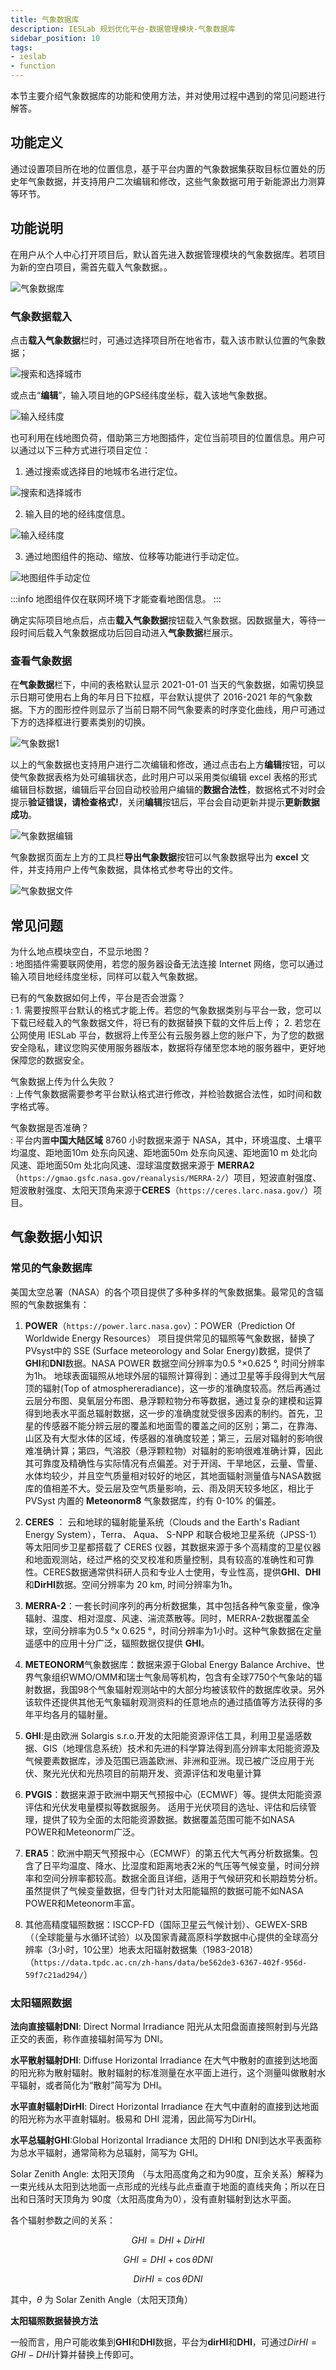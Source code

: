 ```yaml
---
title: 气象数据库
description: IESLab 规划优化平台-数据管理模块-气象数据库
sidebar_position: 10
tags:
- ieslab
- function
---
```


本节主要介绍气象数据库的功能和使用方法，并对使用过程中遇到的常见问题进行解答。

## 功能定义

通过设置项目所在地的位置信息，基于平台内置的气象数据集获取目标位置处的历史年气象数据，并支持用户二次编辑和修改，这些气象数据可用于新能源出力测算等环节。

## 功能说明

在用户从个人中心打开项目后，默认首先进入数据管理模块的气象数据库。若项目为新的空白项目，需首先载入气象数据。。

![气象数据库](./meteoro.png "气象数据库")

### 气象数据载入

点击**载入气象数据**栏时，可通过选择项目所在地省市，载入该市默认位置的气象数据；

![搜索和选择城市](./locate_city.png "搜索和选择城市")

或点击“**编辑**”，输入项目地的GPS经纬度坐标，载入该地气象数据。

![输入经纬度](./locate_gps.png "输入经纬度")

也可利用在线地图负荷，借助第三方地图插件，定位当前项目的位置信息。用户可以通过以下三种方式进行项目定位：

1. 通过搜索或选择目的地城市名进行定位。

![搜索和选择城市](./locate_city1.png "搜索和选择城市")

2. 输入目的地的经纬度信息。

![输入经纬度](./longlat.jpg "输入经纬度")

3. 通过地图组件的拖动、缩放、位移等功能进行手动定位。
   
![地图组件手动定位](./locate_icon.jpg "地图组件手动定位")

:::info
地图组件仅在联网环境下才能查看地图信息。
:::

确定实际项目地点后，点击**载入气象数据**按钮载入气象数据。因数据量大，等待一段时间后载入气象数据成功后回自动进入**气象数据**栏展示。

### 查看气象数据

在**气象数据**栏下，中间的表格默认显示 2021-01-01 当天的气象数据，如需切换显示日期可使用右上角的年月日下拉框，平台默认提供了 2016-2021 年的气象数据。下方的图形控件则显示了当前日期不同气象要素的时序变化曲线，用户可通过下方的选择框进行要素类别的切换。

![气象数据1](./meteoro.png "气象数据1")

以上的气象数据也支持用户进行二次编辑和修改，通过点击右上方**编辑**按钮，可以使气象数据表格为处可编辑状态，此时用户可以采用类似编辑 excel 表格的形式编辑目标数据，编辑后平台回自动校验用户编辑的**数据合法性**，数据格式不对时会提示**验证错误，请检查格式!**，关闭**编辑**按钮后，平台会自动更新并提示**更新数据成功**。

![气象数据编辑](./edit.png "气象数据编辑")

气象数据页面左上方的工具栏**导出气象数据**按钮可以气象数据导出为 **excel** 文件，并支持用户上传气象数据，具体格式参考导出的文件。

![气象数据文件](./file.png "气象数据文件")






## 常见问题

为什么地点模块空白，不显示地图？  
:   地图插件需要联网使用，若您的服务器设备无法连接 Internet 网络，您可以通过输入项目地经纬度坐标，同样可以载入气象数据。

已有的气象数据如何上传，平台是否会泄露？  
:   1. 需要按照平台默认的格式才能上传。若您的气象数据类别与平台一致，您可以下载已经载入的气象数据文件，将已有的数据替换下载的文件后上传；
    2. 若您在公网使用 IESLab 平台，数据将上传至公有云服务器上您的账户下，为了您的数据安全隐私，建议您购买使用服务器版本，数据将存储至您本地的服务器中，更好地保障您的数据安全。

气象数据上传为什么失败？  
:   上传气象数据需要参考平台默认格式进行修改，并检验数据合法性，如时间和数字格式等。
   
气象数据是否准确？  
:   平台内置**中国大陆区域** 8760 小时数据来源于 NASA，其中，环境温度、土壤平均温度、距地面10m 处东向风速、距地面50m 处东向风速、距地面10 m 处北向风速、距地面50m 处北向风速、湿球温度数据来源于 **MERRA2**（`https://gmao.gsfc.nasa.gov/reanalysis/MERRA-2/`）项目，短波直射强度、短波散射强度、太阳天顶角来源于**CERES**（`https://ceres.larc.nasa.gov/`）项目。


## 气象数据小知识

### 常见的气象数据库

美国太空总署（NASA）的各个项目提供了多种多样的气象数据集。最常见的含辐照的气象数据集有：
1. **POWER**（`https://power.larc.nasa.gov`）：POWER（Prediction Of Worldwide Energy Resources） 项目提供常见的辐照等气象数据，替换了 PVsyst中的 SSE (Surface meteorology and Solar Energy)数据，提供了 **GHI**和**DNI**数据。NASA POWER 数据空间分辨率为0.5 &deg;×0.625 &deg;, 时间分辨率为1h。  地球表面辐照从地球外层的辐照计算得到：通过卫星等手段得到大气层顶的辐射(Top of atmosphereradiance)，这一步的准确度较高。然后再通过云层分布图、臭氧层分布图、悬浮颗粒物分布等数据，通过复杂的建模和运算得到地表水平面总辐射数据，这一步的准确度就受很多因素的制约。首先，卫星的传感器不能分辨云层的覆盖和地面雪的覆盖之间的区别；第二，在靠海、山区及有大型水体的区域，传感器的准确度较差；第三，云层对辐射的影响很难准确计算；第四，气溶胶（悬浮颗粒物）对辐射的影响很难准确计算，因此其可靠度及精确性与实际情况有点偏差。对于开阔、干旱地区，云量、雪量、水体均较少，并且空气质量相对较好的地区，其地面辐射测量值与NASA数据库的值相差不大。受云层及空气质量影响，云、雨及阴天较多地区，相比于 PVSyst 内置的 **Meteonorm8** 气象数据库，约有 0-10% 的偏差。

2. **CERES** ： 云和地球的辐射能量系统（Clouds and the Earth's Radiant Energy System），Terra、 Aqua、 S-NPP 和联合极地卫星系统（JPSS-1）等太阳同步卫星都搭载了 CERES 仪器，其数据来源于多个高精度的卫星仪器和地面观测站，经过严格的交叉校准和质量控制，具有较高的准确性和可靠性。CERES数据通常供科研人员和专业人士使用，专业性高，提供**GHI**、**DHI**和**DirHI**数据。空间分辨率为 20 km, 时间分辨率为1h。

3. **MERRA-2**：一套长时间序列的再分析数据集，其中包括各种气象变量，像净辐射、温度、相对湿度、风速、湍流蒸散等。同时，MERRA-2数据覆盖全球，空间分辨率为0.5  &deg;x 0.625 &deg;，时间分辨率为1小时。这种气象数据在定量遥感中的应用十分广泛，辐照数据仅提供 **GHI**。

4. **METEONORM**气象数据库：数据来源于Global Energy Balance Archive、世界气象组织WMO/OMM和瑞士气象局等机构，包含有全球7750个气象站的辐射数据，我国98个气象辐射观测站中的大部分均被该软件的数据库收录。另外该软件还提供其他无气象辐射观测资料的任意地点的通过插值等方法获得的多年平均各月的辐射量。

5. **GHI**:是由欧洲 Solargis s.r.o.开发的太阳能资源评估工具，利用卫星遥感数据、GIS（地理信息系统）技术和先进的科学算法得到高分辨率太阳能资源及气候要素数据库，涉及范围已涵盖欧洲、非洲和亚洲。现已被广泛应用于光伏、聚光光伏和光热项目的前期开发、资源评估和发电量计算

6. **PVGIS**：数据来源于欧洲中期天气预报中心（ECMWF）等。提供太阳能资源评估和光伏发电量模拟等数据服务。 适用于光伏项目的选址、评估和后续管理，提供了较为全面的太阳能资源数据。数据覆盖范围可能不如NASA POWER和Meteonorm广泛。

7. **ERA5**：欧洲中期天气预报中心（ECMWF）的第五代大气再分析数据集。包含了日平均温度、降水、比湿度和距离地表2米的气压等气候变量，时间分辨率和空间分辨率都较高。数据全面且详细，适用于气候研究和长期趋势分析。虽然提供了气候变量数据，但专门针对太阳能辐照的数据可能不如NASA POWER和Meteonorm丰富。

8. 其他高精度辐照数据：ISCCP-FD（国际卫星云气候计划）、GEWEX-SRB（（全球能量与水循环试验）以及国家青藏高原科学数据中心提供的全球高分辨率（3小时，10公里）地表太阳辐射数据集（1983-2018）（`https://data.tpdc.ac.cn/zh-hans/data/be562de3-6367-402f-956d-59f7c21ad294/`）

### 太阳辐照数据

**法向直接辐射DNI**: Direct Normal Irradiance 阳光从太阳盘面直接照射到与光路正交的表面，称作直接辐射简写为 DNI。

**水平散射辐射DHI**: Diffuse Horizontal Irradiance 在大气中散射的直接到达地面的阳光称为散射辐射。散射辐射的标准测量在水平面上进行，这个测量叫做散射水平辐射，或者简化为“散射”简写为 DHI。

**水平直射辐射DirHI**: Direct Horizontal Irradiance 在大气中直射的直接到达地面的阳光称为水平直射辐射。极易和 DHI 混淆，因此简写为DirHI。

**水平总辐射GHI**:Global Horizontal Irradiance  太阳的 DHI和 DNI到达水平表面称为总水平辐射，通常简称为总辐射，简写为 GHI。

Solar Zenith Angle: 太阳天顶角 （与太阳高度角之和为90度，互余关系）解释为一束光线从太阳到达地面一点形成的光线与此点垂直于地面的直线夹角；所以在日出和日落时天顶角为 90度（太阳高度角为0），没有直射辐射到达水平面。

各个辐射参数之间的关系：

$$
GHI = DHI + DirHI
$$

$$
GHI = DHI + \cos\theta DNI
$$

$$
DirHI =  \cos\theta  DNI
$$

其中，$\theta$ 为 Solar Zenith Angle（太阳天顶角）


**太阳辐照数据替换方法**

一般而言，用户可能收集到**GHI**和**DHI**数据，平台为**dirHI**和**DHI**，可通过$DirHI = GHI - DHI$计算并替换上传即可。